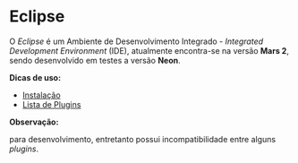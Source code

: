 # Eclipse

O *Eclipse* é um Ambiente de Desenvolvimento Integrado - *Integrated Development Environment* (IDE), atualmente encontra-se na versão **Mars 2**, sendo desenvolvido em testes a versão **Neon**.

**Dicas de uso:**
* [Instalação](instalacao.md)
* [Lista de Plugins](plugins.md)

**Observação:**

para desenvolvimento, entretanto possui incompatibilidade entre alguns *plugins*.
